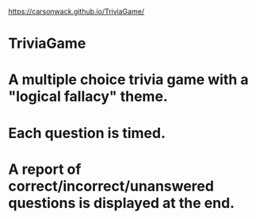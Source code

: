 https://carsonwack.github.io/TriviaGame/


# TriviaGame


# A multiple choice trivia game with a "logical fallacy" theme.

# Each question is timed.

# A report of correct/incorrect/unanswered questions is displayed at the end.
